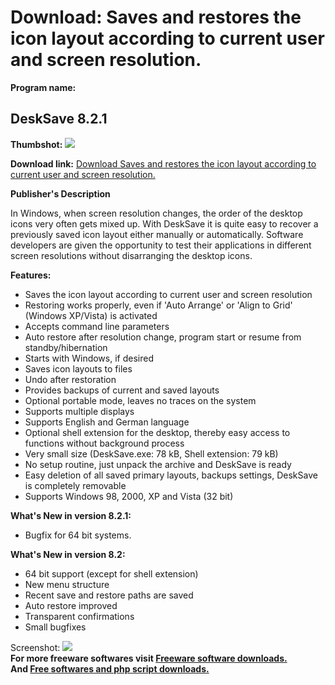 # Download: Saves and restores the icon layout according to current user and screen resolution.

**Program name:**

## DeskSave 8.2.1

  
**Thumbshot:** ![](http://www.freewarefiles.com/screenshot/desksave7_md.gif)   
  
**Download link:** [Download Saves and restores the icon layout according to current user and screen resolution.](http://freesoftwares.boysofts.com/DeskSave_program_26339.html)  
  


**Publisher's Description**  
  


In Windows, when screen resolution changes, the order of the desktop icons very often gets mixed up. With DeskSave it is quite easy to recover a previously saved icon layout either manually or automatically. Software developers are given the opportunity to test their applications in different screen resolutions without disarranging the desktop icons. 

**Features:**

  * Saves the icon layout according to current user and screen resolution 
  * Restoring works properly, even if 'Auto Arrange' or 'Align to Grid' (Windows XP/Vista) is activated 
  * Accepts command line parameters 
  * Auto restore after resolution change, program start or resume from standby/hibernation 
  * Starts with Windows, if desired 
  * Saves icon layouts to files 
  * Undo after restoration 
  * Provides backups of current and saved layouts 
  * Optional portable mode, leaves no traces on the system 
  * Supports multiple displays 
  * Supports English and German language 
  * Optional shell extension for the desktop, thereby easy access to functions without background process 
  * Very small size (DeskSave.exe: 78 kB, Shell extension: 79 kB) 
  * No setup routine, just unpack the archive and DeskSave is ready 
  * Easy deletion of all saved primary layouts, backups settings, DeskSave is completely removable 
  * Supports Windows 98, 2000, XP and Vista (32 bit) 

**What's New in version 8.2.1:**

  * Bugfix for 64 bit systems. 

**What's New in version 8.2:**

  * 64 bit support (except for shell extension) 
  * New menu structure 
  * Recent save and restore paths are saved 
  * Auto restore improved 
  * Transparent confirmations 
  * Small bugfixes 

  
  
Screenshot: ![](http://www.freewarefiles.com/screenshot/desksave7.gif)   
**For more freeware softwares visit [Freeware software downloads.](http://freesoftwares.boysofts.com/)**   
**And [Free softwares and php script downloads.](http://www.boysofts.com/)**
